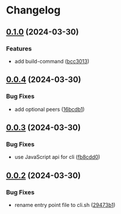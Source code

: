 # Changelog

## [0.1.0](https://github.com/joshunrau/semantic-release/compare/v0.0.4...v0.1.0) (2024-03-30)


### Features

* add build-command ([bcc3013](https://github.com/joshunrau/semantic-release/commit/bcc3013d92faca296f2842b40fb698cd51c480f5))

## [0.0.4](https://github.com/joshunrau/semantic-release/compare/v0.0.3...v0.0.4) (2024-03-30)


### Bug Fixes

* add optional peers ([16bcdb1](https://github.com/joshunrau/semantic-release/commit/16bcdb101a7f49298743101b3da7f336f77b47cc))

## [0.0.3](https://github.com/joshunrau/semantic-release/compare/v0.0.2...v0.0.3) (2024-03-30)


### Bug Fixes

* use JavaScript api for cli ([fb8cdd0](https://github.com/joshunrau/semantic-release/commit/fb8cdd0d97230c8cfa0b7716bbc2d9116236f51c))

## [0.0.2](https://github.com/joshunrau/semantic-release/compare/v0.0.1...v0.0.2) (2024-03-30)


### Bug Fixes

* rename entry point file to cli.sh ([29473b1](https://github.com/joshunrau/semantic-release/commit/29473b1c3cff378f1360e221093f1f078fa43ef6))
